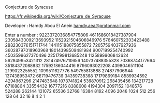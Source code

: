 Conjecture de Syracuse

https://fr.wikipedia.org/wiki/Conjecture_de_Syracuse

Developer : Hamdy Abou El Anein
hamdy.aea@protonmail.com

Enter a number : 9223372036854775806
4611686018427387904
2305843009213693952
1152921504606846976
576460752303423488
288230376151711744
144115188075855872
72057594037927936
36028797018963968
18014398509481984
9007199254740992
4503599627370496
2251799813685248
1125899906842624
562949953421312
281474976710656
140737488355328
70368744177664
35184372088832
17592186044416
8796093022208
4398046511104
2199023255552
1099511627776
549755813888
274877906944
137438953472
68719476736
34359738368
17179869184
8589934592
4294967296
2147483648
1073741824
536870912
268435456
134217728
67108864
33554432
16777216
8388608
4194304
2097152
1048576
524288
262144
131072
65536
32768
16384
8192
4096
2048
1024
512
256
128
64
32
16
8
4
2
1
